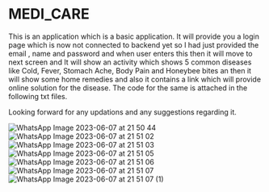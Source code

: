 # MEDI_CARE
This is an application which is a basic application.
It will provide you a login page which is now not connected to backend yet so I had just provided the email , name and password and when user enters this then it will move to next screen and It will show an activity which shows 5 common diseases like Cold, Fever, Stomach Ache, Body Pain and Honeybee bites an then it will show some home remedies and also it contains a link which will provide online solution for the disease.
The code for the same is attached in the following txt files.

Looking forward for any updations and any suggestions regarding it.



![WhatsApp Image 2023-06-07 at 21 50 44](https://github.com/SoniMuskan/MEDI_CARE/assets/123022636/775d3513-41a9-4aca-9379-98ce22322cea)
![WhatsApp Image 2023-06-07 at 21 51 02](https://github.com/SoniMuskan/MEDI_CARE/assets/123022636/ac77ee21-9878-4d6b-ae5e-5e566063775a)
![WhatsApp Image 2023-06-07 at 21 51 03](https://github.com/SoniMuskan/MEDI_CARE/assets/123022636/d88620e8-b347-4598-90a4-1bd1cb90d081)
![WhatsApp Image 2023-06-07 at 21 51 05](https://github.com/SoniMuskan/MEDI_CARE/assets/123022636/a77b6b7e-508d-4497-9c2d-a175b83acf77)
![WhatsApp Image 2023-06-07 at 21 51 06](https://github.com/SoniMuskan/MEDI_CARE/assets/123022636/921978d6-0887-4811-b8b6-66a6c399b55b)
![WhatsApp Image 2023-06-07 at 21 51 07](https://github.com/SoniMuskan/MEDI_CARE/assets/123022636/2deb904c-54d3-40cc-b72c-192637c5052b)
![WhatsApp Image 2023-06-07 at 21 51 07 (1)](https://github.com/SoniMuskan/MEDI_CARE/assets/123022636/3e75ca1b-e0cb-4d88-91e5-9a5925175dc0)
